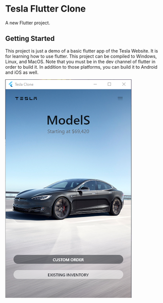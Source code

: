 # Tesla Flutter Clone

A new Flutter project.

## Getting Started

This project is just a demo of a basic flutter app of the Tesla Website.
It is for learning how to use flutter. This project can be compiled to
Windows, Linux, and MacOS. Note that you must be in the dev channel of
flutter in order to build it. In addition to those platforms, you can build
it to Android and iOS as well.

![ Ex1 ](https://github.com/RNubla/Tesla-Flutter-Clone/blob/main/gitAssets/img1.PNG)
